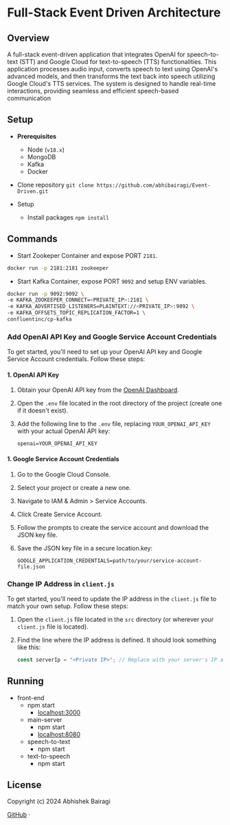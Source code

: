 # Full-Stack Event Driven Architecture

## Overview

A full-stack event-driven application that integrates OpenAI for speech-to-text (STT) and Google Cloud for text-to-speech (TTS) functionalities. This application processes audio input, converts speech to text using OpenAI's advanced models, and then transforms the text back into speech utilizing Google Cloud's TTS services. The system is designed to handle real-time interactions, providing seamless and efficient speech-based communication

## Setup

- **Prerequisites**

  - Node (`v18.x`)
  - MongoDB
  - Kafka
  - Docker

- Clone repository `git clone https://github.com/abhibairagi/Event-Driven.git`
- Setup
  - Install packages `npm install`

## Commands

- Start Zookeper Container and expose PORT `2181`.

```bash
docker run -p 2181:2181 zookeeper
```

- Start Kafka Container, expose PORT `9092` and setup ENV variables.

```bash
docker run -p 9092:9092 \
-e KAFKA_ZOOKEEPER_CONNECT=<PRIVATE_IP>:2181 \
-e KAFKA_ADVERTISED_LISTENERS=PLAINTEXT://<PRIVATE_IP>:9092 \
-e KAFKA_OFFSETS_TOPIC_REPLICATION_FACTOR=1 \
confluentinc/cp-kafka
```

### Add OpenAI API Key and Google Service Account Credentials

To get started, you'll need to set up your OpenAI API key and Google Service Account credentials. Follow these steps:

#### 1. OpenAI API Key

1. Obtain your OpenAI API key from the [OpenAI Dashboard](https://platform.openai.com/account/api-keys).
2. Open the `.env` file located in the root directory of the project (create one if it doesn't exist).
3. Add the following line to the `.env` file, replacing `YOUR_OPENAI_API_KEY` with your actual OpenAI API key:

   ```env
   openai=YOUR_OPENAI_API_KEY
   ```

#### 1. Google Service Account Credentials

1. Go to the Google Cloud Console.
2. Select your project or create a new one.
3. Navigate to IAM & Admin > Service Accounts.
4. Click Create Service Account.
5. Follow the prompts to create the service account and download the JSON key file.
6. Save the JSON key file in a secure location.key:

   ```env
   GOOGLE_APPLICATION_CREDENTIALS=path/to/your/service-account-file.json

   ```

### Change IP Address in `client.js`

To get started, you'll need to update the IP address in the `client.js` file to match your own setup. Follow these steps:

1. Open the `client.js` file located in the `src` directory (or wherever your `client.js` file is located).
2. Find the line where the IP address is defined. It should look something like this:

   ```javascript
   const serverIp = "<Private IP>"; // Replace with your server's IP address
   ```

## Running

- front-end
  - npm start
    - [localhost:3000](http://localhost:3000)
  - main-server
    - npm start
    - [localhost:8080](http://localhost:8080)
  - speech-to-text
    - npm start
  - text-to-speech
    - npm start

## License

Copyright (c) 2024 Abhishek Bairagi

[GitHub](http://github.com/abhibairagi1) ·
